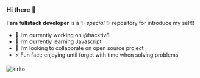 ### Hi there 👋


**I'am fullstack developer** is a ✨ _special_ ✨ repository for introduce my self!!

- 🔭 I’m currently working on @hacktiv8
- 🌱 I’m currently learning Javascript
- 👯 I’m looking to collaborate on open source project
- ⚡ Fun fact: enjoying until forget with time when solving problems

![kirito](https://user-images.githubusercontent.com/38948296/87335563-1a37d900-c573-11ea-9dc9-d7b6f814b010.gif)
